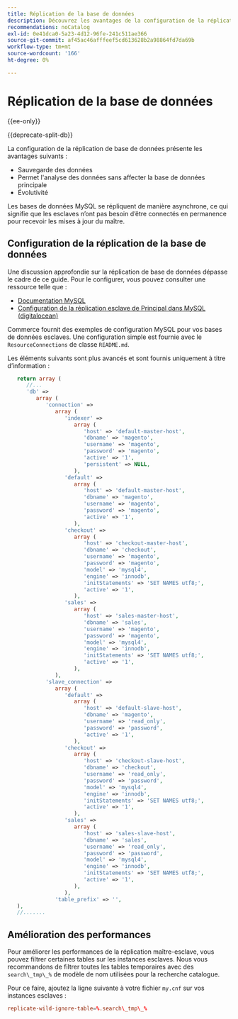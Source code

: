 ```yaml
---
title: Réplication de la base de données
description: Découvrez les avantages de la configuration de la réplication de base de données.
recommendations: noCatalog
exl-id: 0e41dca0-5a23-4d12-96fe-241c511ae366
source-git-commit: af45ac46afffeef5cd613628b2a98864fd7da69b
workflow-type: tm+mt
source-wordcount: '166'
ht-degree: 0%

---
```


# Réplication de la base de données

{{ee-only}}

{{deprecate-split-db}}

La configuration de la réplication de base de données présente les avantages suivants :

- Sauvegarde des données
- Permet l&#39;analyse des données sans affecter la base de données principale
- Évolutivité

Les bases de données MySQL se répliquent de manière asynchrone, ce qui signifie que les esclaves n’ont pas besoin d’être connectés en permanence pour recevoir les mises à jour du maître.

## Configuration de la réplication de la base de données

Une discussion approfondie sur la réplication de base de données dépasse le cadre de ce guide. Pour le configurer, vous pouvez consulter une ressource telle que :

- [Documentation MySQL](https://dev.mysql.com/doc/refman/5.6/en/replication.html)
- [Configuration de la réplication esclave de Principal dans MySQL (digitalocean)](https://www.digitalocean.com/community/tutorials/how-to-set-up-replication-in-mysql)

Commerce fournit des exemples de configuration MySQL pour vos bases de données esclaves. Une configuration simple est fournie avec le `ResourceConnections` de classe `README.md`.

Les éléments suivants sont plus avancés et sont fournis uniquement à titre d’information :

```php
   return array (
      //...
      'db' =>
         array (
            'connection' =>
               array (
                  'indexer' =>
                     array (
                        'host' => 'default-master-host',
                        'dbname' => 'magento',
                        'username' => 'magento',
                        'password' => 'magento',
                        'active' => '1',
                        'persistent' => NULL,
                     ),
                  'default' =>
                     array (
                        'host' => 'default-master-host',
                        'dbname' => 'magento',
                        'username' => 'magento',
                        'password' => 'magento',
                        'active' => '1',
                     ),
                  'checkout' =>
                     array (
                        'host' => 'checkout-master-host',
                        'dbname' => 'checkout',
                        'username' => 'magento',
                        'password' => 'magento',
                        'model' => 'mysql4',
                        'engine' => 'innodb',
                        'initStatements' => 'SET NAMES utf8;',
                        'active' => '1',
                     ),
                  'sales' =>
                     array (
                        'host' => 'sales-master-host',
                        'dbname' => 'sales',
                        'username' => 'magento',
                        'password' => 'magento',
                        'model' => 'mysql4',
                        'engine' => 'innodb',
                        'initStatements' => 'SET NAMES utf8;',
                        'active' => '1',
                     ),
               ),
            'slave_connection' =>
               array (
                  'default' =>
                     array (
                        'host' => 'default-slave-host',
                        'dbname' => 'magento',
                        'username' => 'read_only',
                        'password' => 'password',
                        'active' => '1',
                     ),
                  'checkout' =>
                     array (
                        'host' => 'checkout-slave-host',
                        'dbname' => 'checkout',
                        'username' => 'read_only',
                        'password' => 'password',
                        'model' => 'mysql4',
                        'engine' => 'innodb',
                        'initStatements' => 'SET NAMES utf8;',
                        'active' => '1',
                     ),
                  'sales' =>
                     array (
                        'host' => 'sales-slave-host',
                        'dbname' => 'sales',
                        'username' => 'read_only',
                        'password' => 'password',
                        'model' => 'mysql4',
                        'engine' => 'innodb',
                        'initStatements' => 'SET NAMES utf8;',
                        'active' => '1',
                     ),
                  ),
               'table_prefix' => '',
   ),
   //.......
```

## Amélioration des performances

Pour améliorer les performances de la réplication maître-esclave, vous pouvez filtrer certaines tables sur les instances esclaves. Nous vous recommandons de filtrer toutes les tables temporaires avec des `search\_tmp\_%` de modèle de nom utilisées pour la recherche catalogue.

Pour ce faire, ajoutez la ligne suivante à votre fichier `my.cnf` sur vos instances esclaves :

```conf
replicate-wild-ignore-table=%.search\_tmp\_%
```
